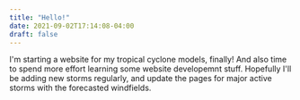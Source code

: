 ```yaml
---
title: "Hello!"
date: 2021-09-02T17:14:08-04:00
draft: false
---
```


I'm starting a website for my tropical cyclone models, finally! And also time to spend more effort learning some website developemnt stuff.  Hopefully I'll be adding new storms regularly, and update the pages for major active storms with the forecasted windfields.